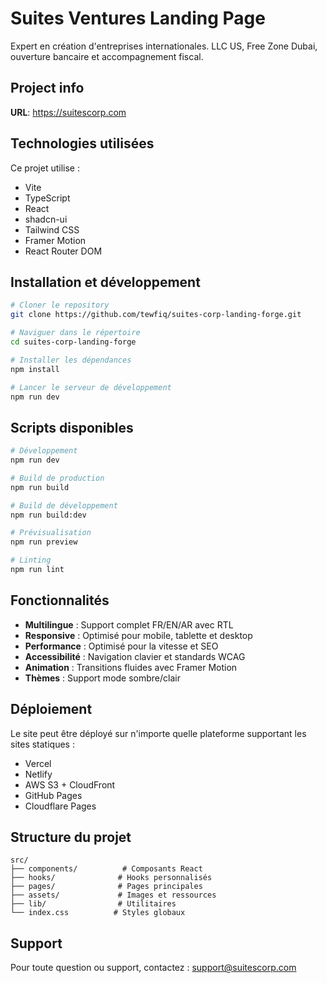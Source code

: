 # Suites Ventures Landing Page

Expert en création d'entreprises internationales. LLC US, Free Zone Dubai, ouverture bancaire et accompagnement fiscal.

## Project info

**URL**: https://suitescorp.com

## Technologies utilisées

Ce projet utilise :

- Vite
- TypeScript
- React
- shadcn-ui
- Tailwind CSS
- Framer Motion
- React Router DOM

## Installation et développement

```sh
# Cloner le repository
git clone https://github.com/tewfiq/suites-corp-landing-forge.git

# Naviguer dans le répertoire
cd suites-corp-landing-forge

# Installer les dépendances
npm install

# Lancer le serveur de développement
npm run dev
```

## Scripts disponibles

```sh
# Développement
npm run dev

# Build de production
npm run build

# Build de développement
npm run build:dev

# Prévisualisation
npm run preview

# Linting
npm run lint
```

## Fonctionnalités

- **Multilingue** : Support complet FR/EN/AR avec RTL
- **Responsive** : Optimisé pour mobile, tablette et desktop
- **Performance** : Optimisé pour la vitesse et SEO
- **Accessibilité** : Navigation clavier et standards WCAG
- **Animation** : Transitions fluides avec Framer Motion
- **Thèmes** : Support mode sombre/clair

## Déploiement

Le site peut être déployé sur n'importe quelle plateforme supportant les sites statiques :

- Vercel
- Netlify
- AWS S3 + CloudFront
- GitHub Pages
- Cloudflare Pages

## Structure du projet

```
src/
├── components/          # Composants React
├── hooks/              # Hooks personnalisés
├── pages/              # Pages principales
├── assets/             # Images et ressources
├── lib/                # Utilitaires
└── index.css          # Styles globaux
```

## Support

Pour toute question ou support, contactez : support@suitescorp.com
